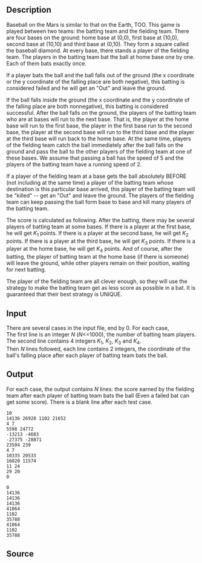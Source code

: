 <h2>Description</h2><div><p>Baseball on the Mars is similar to that on the Earth, TOO. This game is played between two teams: the batting team and the fielding team. There are four bases on the ground: home base at (0,0), first base at (10,0), second base at (10,10) and third base at (0,10). They form a square called the baseball diamond. At every base, there stands a player of the fielding team. The players in the batting team bat the ball at home base one by one. Each of them bats exactly once. </p><p>If a player bats the ball and the ball falls out of the ground (the x coordinate or the y coordinate of the falling place are both negative), this batting is considered failed and he will get an "Out" and leave the ground.</p><p>If the ball falls inside the ground (the x coordinate and the y coordinate of the falling place are both nonnegative), this batting is considered successful. After the ball falls on the ground, the players of the batting team who are at bases will run to the next base. That is, the player at the home base will run to the first base, the player in the first base run to the second base, the player at the second base will run to the third base and the player at the third base will run back to the home base. At the same time, players of the fielding team catch the ball immediately after the ball falls on the ground and pass the ball to the other players of the fielding team at one of these bases. We assume that passing a ball has the speed of 5 and the players of the batting team have a running speed of 2.</p><p>If a player of the fielding team at a base gets the ball absolutely BEFORE (not including at the same time) a player of the batting team whose destination is this particular base arrived, this player of the batting team will be "killed" -- get an "Out" and leave the ground. The players of the fielding team can keep passing the ball form base to base and kill many players of the batting team.</p><p>The score is calculated as following. After the batting, there may be several players of batting team at some bases. If there is a player at the first base, he will get <i>K</i><sub>1</sub> points. If there is a player at the second base, he will get <i>K</i><sub>2</sub> points. If there is a player at the third base, he will get <i>K</i><sub>3</sub> points. If there is a player at the home base, he will get <i>K</i><sub>4</sub> points. And of course, after the batting, the player of batting team at the home base (if there is someone) will leave the ground, while other players remain on their position, waiting for next batting.</p><p>The player of the fielding team are all clever enough, so they will use the strategy to make the batting team get as less score as possible in a bat. It is guaranteed that their best strategy is UNIQUE.</p></div><h2>Input</h2><div><p>There are several cases in the input file, end by 0. For each case,<br>The first line is an integer <i>N</i> (<i>N</i>&lt;=1000), the number of batting team players.<br>The second line contains 4 integers <i>K</i><sub>1</sub>, <i>K</i><sub>2</sub>, <i>K</i><sub>3</sub> and <i>K</i><sub>4</sub>.<br>Then <i>N</i> lines followed, each line contains 2 integers, the coordinate of the ball's falling place after each player of batting team bats the ball.</p></div><h2>Output</h2><div><p>For each case, the output contains <i>N</i> lines: the score earned by the fielding team after each player of batting team bats the ball (Even a failed bat can get some score). There is a blank line after each test case.</p></div><pre><code class="language-input1">10
14136 26928 1102 21652
4 7
5598 24772
-13213 -4683
-27375 -28871
23504 239
4 7
10335 20533
16020 11574
11 24
29 20
0
</code></pre><pre><code class="language-output1">0
14136
14136
14136
41064
1102
35788
41064
1102
35788
</code></pre><h2>Source</h2><a href="searchproblem?field=source&amp;key="></a>